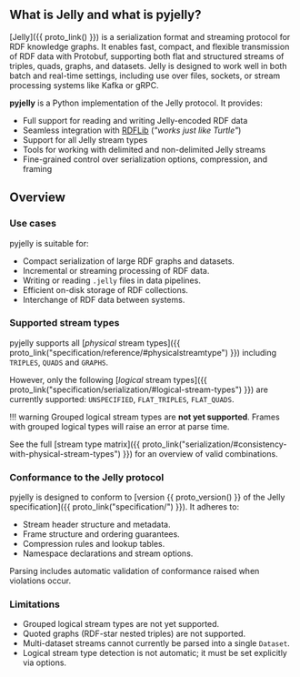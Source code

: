 ## What is Jelly and what is pyjelly?

[Jelly]({{ proto_link() }}) is a serialization format and streaming protocol for RDF knowledge graphs. It enables fast, compact, and flexible transmission of RDF data with Protobuf, supporting both flat and structured streams of triples, quads, graphs, and datasets. Jelly is designed to work well in both batch and real-time settings, including use over files, sockets, or stream processing systems like Kafka or gRPC.

**pyjelly** is a Python implementation of the Jelly protocol. It provides:

* Full support for reading and writing Jelly-encoded RDF data
* Seamless integration with [RDFLib](https://rdflib.readthedocs.io/) (*"works just like Turtle"*)
* Support for all Jelly stream types
* Tools for working with delimited and non-delimited Jelly streams
* Fine-grained control over serialization options, compression, and framing

## Overview

### Use cases

pyjelly is suitable for:

* Compact serialization of large RDF graphs and datasets.
* Incremental or streaming processing of RDF data.
* Writing or reading `.jelly` files in data pipelines.
* Efficient on-disk storage of RDF collections.
* Interchange of RDF data between systems.

### Supported stream types

pyjelly supports all [*physical* stream types]({{ proto_link("specification/reference/#physicalstreamtype") }}) including `TRIPLES`, `QUADS` and `GRAPHS`.

However, only the following [*logical* stream types]({{ proto_link("specification/serialization/#logical-stream-types") }}) are currently supported: `UNSPECIFIED`, `FLAT_TRIPLES`, `FLAT_QUADS`.

!!! warning
    Grouped logical stream types are **not yet supported**. Frames with grouped logical types will raise an error at parse time.

See the full [stream type matrix]({{ proto_link("serialization/#consistency-with-physical-stream-types") }}) for an overview of valid combinations.

### Conformance to the Jelly protocol

pyjelly is designed to conform to [version {{ proto_version() }} of the Jelly specification]({{ proto_link("specification/") }}). It adheres to:

* Stream header structure and metadata.
* Frame structure and ordering guarantees.
* Compression rules and lookup tables.
* Namespace declarations and stream options.

Parsing includes automatic validation of conformance raised when violations occur.

### Limitations

* Grouped logical stream types are not yet supported.
* Quoted graphs (RDF-star nested triples) are not supported.
* Multi-dataset streams cannot currently be parsed into a single `Dataset`.
* Logical stream type detection is not automatic; it must be set explicitly via options.
